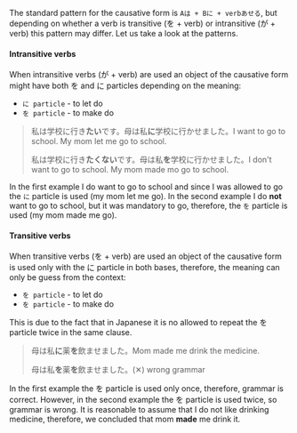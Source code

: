 The standard pattern for the causative form is `Aは + Bに + verbあせる`, but depending on whether a verb is transitive (を + verb) or intransitive (が + verb) this pattern may differ. Let us take a look at the patterns.

#### Intransitive verbs
When intransitive verbs (が + verb) are used an object of the causative form might have both を and に particles depending on the meaning:
- `に particle` - to let do
- `を particle` - to make do

>私は学校に行き**たい**です。母は私**に**学校に行かせました。I want to go to school. My mom let me go to school.
>
>私は学校に行き**たくない**です。母は私**を**学校に行かせました。I don't want to go to school. My mom made mo go to school.

In the first example I do want to go to school and since I was allowed to go the `に` particle is used (my mom let me go).
In the second example I do **not** want to go to school, but it was mandatory to go, therefore, the `を` particle is used (my mom made me go).

#### Transitive verbs
When transitive verbs (を + verb) are used an object of the causative form is used only with the に particle in both bases, therefore, the meaning can only be guess from the context:
- `を particle` - to let do
- `を particle` - to make do

This is due to the fact that in Japanese it is no allowed to repeat the を particle twice in the same clause.
>母は私**に**薬**を**飲ませました。Mom made me drink the medicine.
>
>母は私**を**薬**を**飲ませました。(✕) wrong grammar

In the first example the を particle is used only once, therefore, grammar is correct. However, in the second example the を particle is used twice, so grammar is wrong.
It is reasonable to assume that I do not like drinking medicine, therefore, we concluded that mom **made** me drink it.